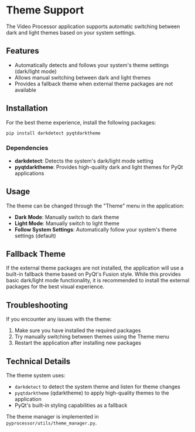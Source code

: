 # Theme Support

The Video Processor application supports automatic switching between dark and light themes based on your system settings.

## Features

- Automatically detects and follows your system's theme settings (dark/light mode)
- Allows manual switching between dark and light themes
- Provides a fallback theme when external theme packages are not available

## Installation

For the best theme experience, install the following packages:

```bash
pip install darkdetect pyqtdarktheme
```

### Dependencies

- **darkdetect**: Detects the system's dark/light mode setting
- **pyqtdarktheme**: Provides high-quality dark and light themes for PyQt applications

## Usage

The theme can be changed through the "Theme" menu in the application:

- **Dark Mode**: Manually switch to dark theme
- **Light Mode**: Manually switch to light theme
- **Follow System Settings**: Automatically follow your system's theme settings (default)

## Fallback Theme

If the external theme packages are not installed, the application will use a built-in fallback theme based on PyQt's Fusion style. While this provides basic dark/light mode functionality, it is recommended to install the external packages for the best visual experience.

## Troubleshooting

If you encounter any issues with the theme:

1. Make sure you have installed the required packages
2. Try manually switching between themes using the Theme menu
3. Restart the application after installing new packages

## Technical Details

The theme system uses:

- `darkdetect` to detect the system theme and listen for theme changes
- `pyqtdarktheme` (qdarktheme) to apply high-quality themes to the application
- PyQt's built-in styling capabilities as a fallback

The theme manager is implemented in `pyprocessor/utils/theme_manager.py`.
